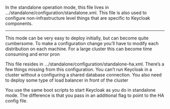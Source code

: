 In the standalone operation mode, this file lives in .../standalone/configuration/standalone.xml. This file is also used to configure non-infrastructure level things that are specific to Keycloak components.

------
This mode can be very easy to deploy initially, but can become quite cumbersome. To make a configuration change you’ll have to modify each distribution on each machine. For a large cluster this can become time consuming and error pron

This file resides in .../standalone/configuration/standalone-ha.xml. There’s a few things missing from this configuration. You can’t run Keycloak in a cluster without a configuring a shared database connection. You also need to deploy some type of load balancer in front of the cluster

You use the same boot scripts to start Keycloak as you do in standalone mode. The difference is that you pass in an additional flag to point to the HA config file.


